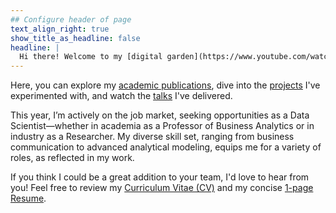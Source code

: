 ```yaml
---
## Configure header of page
text_align_right: true
show_title_as_headline: false
headline: |
  Hi there! Welcome to my [digital garden](https://www.youtube.com/watch?v=E5ERSfydB30&t=1s).
---
```


<!-- this is a subheadline -->

Here, you can explore my [academic publications](/publications/), dive into the [projects](/project/) I've experimented with, and watch the [talks](/talk/) I've delivered.

This year, I’m actively on the job market, seeking opportunities as a Data Scientist—whether in academia as a Professor of Business Analytics or in industry as a Researcher. My diverse skill set, ranging from business communication to advanced analytical modeling, equips me for a variety of roles, as reflected in my work.

If you think I could be a great addition to your team, I'd love to hear from you! Feel free to review my [Curriculum Vitae (CV)](/docs/cv.pdf) and my concise [1-page Resume](/docs/resume.pdf).
